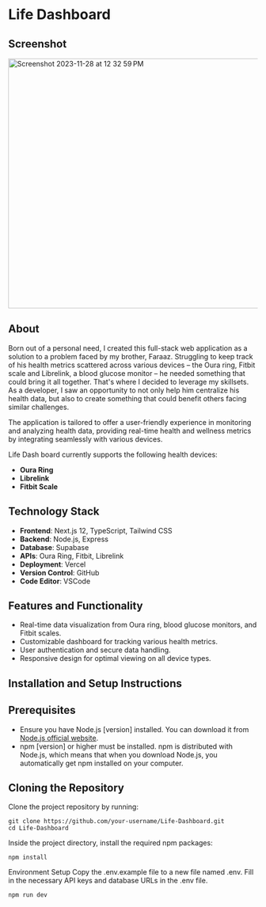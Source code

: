 # Life Dashboard

## Screenshot

<img width="505" alt="Screenshot 2023-11-28 at 12 32 59 PM" src="https://github.com/farhaannishtar/Life-Dashboard/assets/89179469/f3061a89-50f3-4df6-89b4-210063b15f1d">

## About

Born out of a personal need, I created this full-stack web application as a solution to a problem faced by my brother, Faraaz. Struggling to keep track of his health metrics scattered across various devices – the Oura ring, Fitbit scale and Librelink, a blood glucose monitor – he needed something that could bring it all together. That's where I decided to leverage my skillsets. As a developer, I saw an opportunity to not only help him centralize his health data, but also to create something that could benefit others facing similar challenges.

The application is tailored to offer a user-friendly experience in monitoring and analyzing health data, providing real-time health and wellness metrics by integrating seamlessly with various devices. 

Life Dash board currently supports the following health devices:
- **Oura Ring**
- **Librelink** 
- **Fitbit Scale**

## Technology Stack

- **Frontend**: Next.js 12, TypeScript, Tailwind CSS
- **Backend**: Node.js, Express
- **Database**: Supabase
- **APIs**: Oura Ring, Fitbit, Librelink
- **Deployment**: Vercel
- **Version Control**: GitHub
- **Code Editor**: VSCode

## Features and Functionality

- Real-time data visualization from Oura ring, blood glucose monitors, and Fitbit scales.
- Customizable dashboard for tracking various health metrics.
- User authentication and secure data handling.
- Responsive design for optimal viewing on all device types.

## Installation and Setup Instructions

## Prerequisites
- Ensure you have Node.js [version] installed. You can download it from [Node.js official website](https://nodejs.org/).
- npm [version] or higher must be installed. npm is distributed with Node.js, which means that when you download Node.js, you automatically get npm installed on your computer.

## Cloning the Repository
Clone the project repository by running:
```
git clone https://github.com/your-username/Life-Dashboard.git
cd Life-Dashboard
```
Inside the project directory, install the required npm packages:

```
npm install
```

Environment Setup
Copy the .env.example file to a new file named .env.
Fill in the necessary API keys and database URLs in the .env file.

```
npm run dev
```

